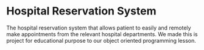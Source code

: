 # Hospital Reservation System

  The hospital reservation system that allows patient to easily and remotely make appointments from the relevant hospital departments. We made this is project for educational purpose to our object oriented programming lesson.
